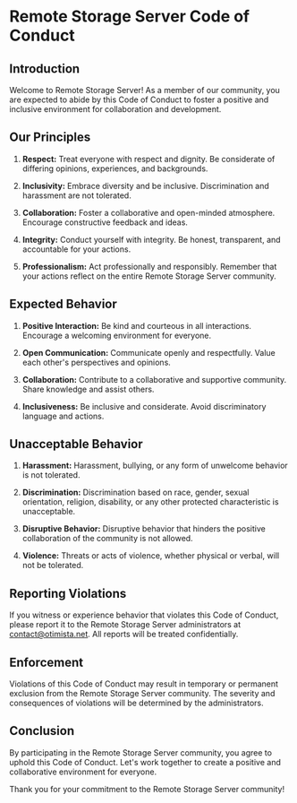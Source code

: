# Remote Storage Server Code of Conduct

## Introduction

Welcome to Remote Storage Server! As a member of our community, you are expected to abide by this Code of Conduct to foster a positive and inclusive environment for collaboration and development.

## Our Principles

1. **Respect:** Treat everyone with respect and dignity. Be considerate of differing opinions, experiences, and backgrounds.

2. **Inclusivity:** Embrace diversity and be inclusive. Discrimination and harassment are not tolerated.

3. **Collaboration:** Foster a collaborative and open-minded atmosphere. Encourage constructive feedback and ideas.

4. **Integrity:** Conduct yourself with integrity. Be honest, transparent, and accountable for your actions.

5. **Professionalism:** Act professionally and responsibly. Remember that your actions reflect on the entire Remote Storage Server community.

## Expected Behavior

1. **Positive Interaction:** Be kind and courteous in all interactions. Encourage a welcoming environment for everyone.

2. **Open Communication:** Communicate openly and respectfully. Value each other's perspectives and opinions.

3. **Collaboration:** Contribute to a collaborative and supportive community. Share knowledge and assist others.

4. **Inclusiveness:** Be inclusive and considerate. Avoid discriminatory language and actions.

## Unacceptable Behavior

1. **Harassment:** Harassment, bullying, or any form of unwelcome behavior is not tolerated.

2. **Discrimination:** Discrimination based on race, gender, sexual orientation, religion, disability, or any other protected characteristic is unacceptable.

3. **Disruptive Behavior:** Disruptive behavior that hinders the positive collaboration of the community is not allowed.

4. **Violence:** Threats or acts of violence, whether physical or verbal, will not be tolerated.

## Reporting Violations

If you witness or experience behavior that violates this Code of Conduct, please report it to the Remote Storage Server administrators at [contact@otimista.net](mailto:contact@otimista.net). All reports will be treated confidentially.

## Enforcement

Violations of this Code of Conduct may result in temporary or permanent exclusion from the Remote Storage Server community. The severity and consequences of violations will be determined by the administrators.

## Conclusion

By participating in the Remote Storage Server community, you agree to uphold this Code of Conduct. Let's work together to create a positive and collaborative environment for everyone.

Thank you for your commitment to the Remote Storage Server community!
